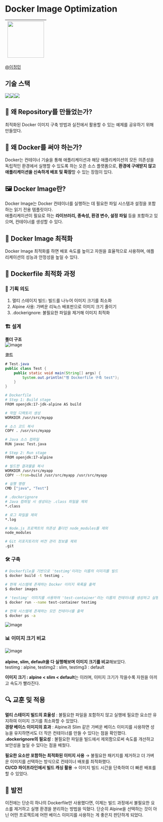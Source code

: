 # Docker Image Optimization

|<img src="https://avatars.githubusercontent.com/u/82391356?v=4" width="120" height="120"/>|
|:-:|
[@이정민](https://github.com/jjeong1015) 

## 기술 스택
<img src="https://img.shields.io/badge/VirtualBox-183A61?style=for-the-badge&logo=VirtualBox&logoColor=black"><img src="https://img.shields.io/badge/Linux-FCC624?style=for-the-badge&logo=linux&logoColor=black"><img src="https://img.shields.io/badge/Docker-2496ED?style=for-the-badge&logo=Docker&logoColor=black"> 

## 🚀 왜 Repository를 만들었는가?
최적화된 Docker 이미지 구축 방법과 실전에서 활용할 수 있는 예제를 공유하기 위해 만들었다.

## 🦈 왜 Docker를 써야 하는가?
Docker는 컨테이너 기술을 통해 애플리케이션과 해당 애플리케이션의 모든 의존성을 독립적인 환경에서 실행할 수 있도록 하는 오픈 소스 플랫폼으로, **환경에 구애받지 않고 애플리케이션을 신속하게 배포 및 확장**할 수 있는 장점이 있다.

## 🖼️ Docker Image란?
Docker Image는 Docker 컨테이너를 실행하는 데 필요한 파일 시스템과 설정을 포함하는 읽기 전용 템플릿이다.<br>
애플리케이션이 필요로 하는 **라이브러리, 종속성, 환경 변수, 설정 파일** 등을 포함하고 있으며, 컨테이너를 생성할 수 있다.

## 🚀 Docker Image 최적화
Docker Image 최적화를 하면 배포 속도를 높이고 자원을 효율적으로 사용하며, 애플리케이션의 성능과 안정성을 높일 수 있다.

## 📄 Dockerfile 최적화 과정

### 🎯 기획 의도
1. 멀티 스테이지 빌드: 빌드를 나누어 이미지 크기를 최소화
2. Alpine 사용: 가벼운 리눅스 배포판으로 이미지 크기 줄이기
3. .dockerignore: 불필요한 파일을 제거해 이미지 최적화

### 🏗️ 설계
**폴더 구조**<br>
![image](https://github.com/user-attachments/assets/a04a2c0f-e636-48c0-975e-773f58e65786)

**코드**<br>
```java
# Test.java
public class Test {
    public static void main(String[] args) {
        System.out.println("쩡 Dockerfile 구축 test");
    }
}
```
```bash
# Dockerfile
# Step 1: Build stage
FROM openjdk:17-jdk-alpine AS build

# 작업 디렉토리 생성
WORKDIR /usr/src/myapp

# 소스 코드 복사
COPY . /usr/src/myapp

# Java 소스 컴파일
RUN javac Test.java

# Step 2: Run stage
FROM openjdk:17-alpine

# 빌드한 결과물을 복사
WORKDIR /usr/src/myapp
COPY --from=build /usr/src/myapp /usr/src/myapp

# 실행 명령
CMD ["java", "Test"]
```
```bash
# .dockerignore
# Java 컴파일 시 생성되는 .class 파일을 제외
*.class

# 로그 파일을 제외
*.log

# Node.js 프로젝트의 의존성 폴더인 node_modules를 제외
node_modules

# Git 리포지토리의 버전 관리 정보를 제외
.git
```

### 🛠️ 구축
```bash
# Dockerfile을 기반으로 'testimg'이라는 이름의 이미지를 빌드
$ docker build -t testimg .

# 현재 시스템에 존재하는 Docker 이미지 목록을 출력
$ docker images

# 'testimg' 이미지를 사용하여 'test-container'라는 이름의 컨테이너를 생성하고 실행
$ docker run --name test-container testimg

# 현재 시스템에 존재하는 모든 컨테이너를 출력
$ docker ps -a
```

![image](https://github.com/user-attachments/assets/e1fd482b-ac10-40a3-9fe7-f5a1bd7d3c50)

### 📊 이미지 크기 비교
![image](https://github.com/user-attachments/assets/9a2b21aa-6e23-441c-97f8-d0eeb41677b9)
<br><br>**alpine, slim, default을 다 실행해보며 이미지 크기를 비교**해보았다.
<br>testimg : alpine, testimg2 : slim, testimg3 : default

**이미지 크기 : alpine < slim < default**는 이러며, 이미지 크기가 작을수록 자원을 아끼고 속도가 빨라진다.

## 🔍 교훈 및 적용
**멀티 스테이지 빌드의 효율성** : 불필요한 파일을 포함하지 않고 실행에 필요한 요소만 유지하여 이미지 크기를 최소화할 수 있었다.<br>
**경량 베이스 이미지의 효과** : Alpine과 Slim 같은 가벼운 베이스 이미지를 사용하면 성능을 유지하면서도 더 작은 컨테이너를 만들 수 있다는 점을 확인했다.<br>
**.dockerignore의 필요성** : 불필요한 파일을 빌드에서 제외함으로써 속도를 개선하고 보안성을 높일 수 있다는 점을 배웠다.<br>

**필요한 요소만 포함하는 최적화된 이미지 사용** → 불필요한 패키지를 제거하고 더 가벼운 이미지를 선택하는 방식으로 컨테이너 배포를 최적화했다.<br>
**CI/CD 파이프라인에서 빌드 캐싱 활용** → 이미지 빌드 시간을 단축하여 더 빠른 배포를 할 수 있었다.<br>

## 🌱 발전
이전에는 단순히 하나의 Dockerfile만 사용했다면, 이제는 빌드 과정에서 불필요한 요소를 제거하고 실행 환경을 분리하는 방법을 익혔다. 단순히 Alpine을 선택하는 것이 아닌 어떤 프로젝트에 어떤 베이스 이미지를 사용하는 게 좋은지 판단하게 되었다.

